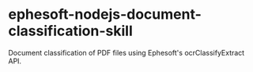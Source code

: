 # ephesoft-nodejs-document-classification-skill
Document classification of PDF files using Ephesoft's ocrClassifyExtract API.
